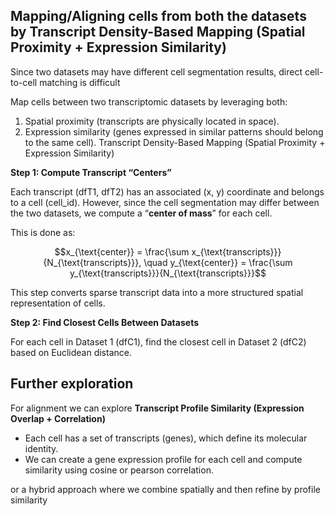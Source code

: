 ## Mapping/Aligning cells from both the datasets by Transcript Density-Based Mapping (Spatial Proximity + Expression Similarity)

Since two datasets may have different cell segmentation results, direct cell-to-cell matching is difficult

Map cells between two transcriptomic datasets by leveraging both:
1.	Spatial proximity (transcripts are physically located in space).
2.	Expression similarity (genes expressed in similar patterns should belong to the same cell).
Transcript Density-Based Mapping (Spatial Proximity + Expression Similarity)


**Step 1: Compute Transcript “Centers”**

Each transcript (dfT1, dfT2) has an associated (x, y) coordinate and belongs to a cell (cell_id).
However, since the cell segmentation may differ between the two datasets, we compute a “**center of mass**” for each cell.

This is done as:

$$x_{\text{center}} = \frac{\sum x_{\text{transcripts}}}{N_{\text{transcripts}}}, \quad y_{\text{center}} = \frac{\sum y_{\text{transcripts}}}{N_{\text{transcripts}}}$$

This step converts sparse transcript data into a more structured spatial representation of cells.

**Step 2: Find Closest Cells Between Datasets**

For each cell in Dataset 1 (dfC1), find the closest cell in Dataset 2 (dfC2) based on Euclidean distance.


## Further exploration
For alignment we can explore
**Transcript Profile Similarity (Expression Overlap + Correlation)**
- Each cell has a set of transcripts (genes), which define its molecular identity.
- We can create a gene expression profile for each cell and compute similarity using cosine or pearson correlation.

or a hybrid approach where we combine spatially and then refine by profile similarity